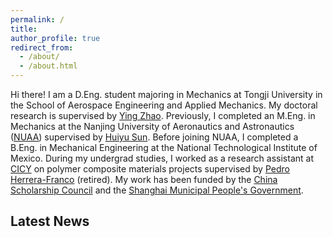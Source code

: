 ```yaml
---
permalink: /
title: 
author_profile: true
redirect_from: 
  - /about/
  - /about.html
---
```

Hi there! I am a D.Eng. student majoring in Mechanics at Tongji University in the School of Aerospace Engineering and Applied Mechanics. My doctoral research is supervised by [Ying Zhao](http://www.yingzhaotj.cn/). Previously, I completed an M.Eng. in Mechanics at the Nanjing University of Aeronautics and Astronautics ([NUAA](http://nuaa.edu.cn/)) supervised by [Huiyu Sun](http://faculty.nuaa.edu.cn/shy/en/index/18666/list/index.htm). Before joining NUAA, I completed a B.Eng. in Mechanical Engineering at the National Technological Institute of Mexico. During my undergrad studies, I worked as a research assistant at [CICY](https://www.cicy.mx/english) on polymer composite materials projects supervised by [Pedro Herrera-Franco](https://www.researchgate.net/profile/Pedro-Herrera-Franco) (retired). My work has been funded by the [China Scholarship Council](https://www.campuschina.org/index.html) and the [Shanghai Municipal People's Government](https://english.shanghai.gov.cn/en-ApplyforScholarships/index.html).  


## Latest News



